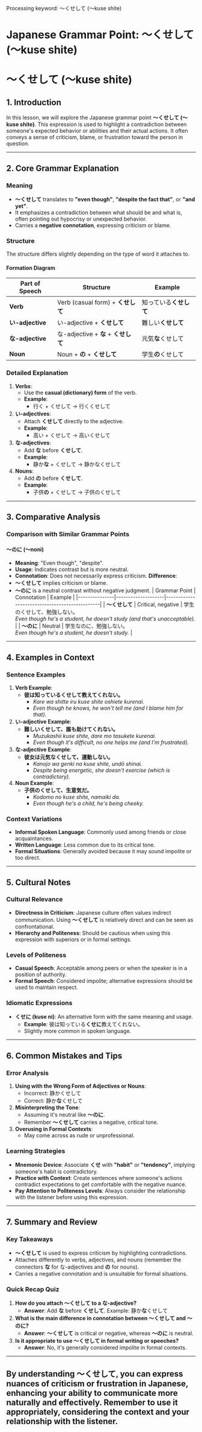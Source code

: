 Processing keyword: ～くせして (〜kuse shite)
# Japanese Grammar Point: ～くせして (〜kuse shite)
# ～くせして (〜kuse shite)
## 1. Introduction
In this lesson, we will explore the Japanese grammar point **～くせして (〜kuse shite)**. This expression is used to highlight a contradiction between someone's expected behavior or abilities and their actual actions. It often conveys a sense of criticism, blame, or frustration toward the person in question.

---
## 2. Core Grammar Explanation
### Meaning
- **～くせして** translates to **"even though"**, **"despite the fact that"**, or **"and yet"**.
- It emphasizes a contradiction between what should be and what is, often pointing out hypocrisy or unexpected behavior.
- Carries a **negative connotation**, expressing criticism or blame.
### Structure
The structure differs slightly depending on the type of word it attaches to.
#### Formation Diagram
| Part of Speech | Structure                      | Example                            |
|----------------|--------------------------------|------------------------------------|
| **Verb**       | Verb (casual form) + **くせして**   | 知っている**くせして**              |
| **い-adjective** | い-adjective + **くせして**        | 難しい**くせして**                 |
| **な-adjective** | な-adjective + **な** + **くせして** | 元気**な**くせして                  |
| **Noun**       | Noun + **の** + **くせして**         | 学生**の**くせして                  |
### Detailed Explanation
1. **Verbs**:
   - Use the **casual (dictionary) form** of the verb.
   - **Example**:
     - 行く + くせして → 行くくせして
2. **い-adjectives**:
   - Attach **くせして** directly to the adjective.
   - **Example**:
     - 高い + くせして → 高いくせして
3. **な-adjectives**:
   - Add **な** before **くせして**.
   - **Example**:
     - 静か**な** + くせして → 静かなくせして
4. **Nouns**:
   - Add **の** before **くせして**.
   - **Example**:
     - 子供**の** + くせして → 子供のくせして
---
## 3. Comparative Analysis
### Comparison with Similar Grammar Points
#### ～のに (〜noni)
- **Meaning**: "Even though", "despite".
- **Usage**: Indicates contrast but is more neutral.
- **Connotation**: Does not necessarily express criticism.
**Difference**:
- **～くせして** implies criticism or blame.
- **～のに** is a neutral contrast without negative judgment.
| Grammar Point | Connotation        | Example                                       |
|---------------|--------------------|-----------------------------------------------|
| **～くせして**    | Critical, negative | 学生のくせして、勉強しない。<br>*Even though he's a student, he doesn't study (and that's unacceptable).* |
| **～のに**       | Neutral           | 学生なのに、勉強しない。<br>*Even though he's a student, he doesn't study.* |
---
## 4. Examples in Context
### Sentence Examples
1. **Verb Example**:
   - **彼は知っているくせして教えてくれない。**
     - *Kare wa shitte iru kuse shite oshiete kurenai.*
     - *Even though he knows, he won't tell me (and I blame him for that).*
2. **い-adjective Example**:
   - **難しいくせして、誰も助けてくれない。**
     - *Muzukashii kuse shite, dare mo tasukete kurenai.*
     - *Even though it's difficult, no one helps me (and I'm frustrated).*
3. **な-adjective Example**:
   - **彼女は元気なくせして、運動しない。**
     - *Kanojo wa genki na kuse shite, undō shinai.*
     - *Despite being energetic, she doesn't exercise (which is contradictory).*
4. **Noun Example**:
   - **子供のくせして、生意気だ。**
     - *Kodomo no kuse shite, namaiki da.*
     - *Even though he's a child, he's being cheeky.*
### Context Variations
- **Informal Spoken Language**: Commonly used among friends or close acquaintances.
- **Written Language**: Less common due to its critical tone.
- **Formal Situations**: Generally avoided because it may sound impolite or too direct.
---
## 5. Cultural Notes
### Cultural Relevance
- **Directness in Criticism**: Japanese culture often values indirect communication. Using **～くせして** is relatively direct and can be seen as confrontational.
- **Hierarchy and Politeness**: Should be cautious when using this expression with superiors or in formal settings.
### Levels of Politeness
- **Casual Speech**: Acceptable among peers or when the speaker is in a position of authority.
- **Formal Speech**: Considered impolite; alternative expressions should be used to maintain respect.
### Idiomatic Expressions
- **くせに (kuse ni)**: An alternative form with the same meaning and usage.
  - **Example**: 彼は知っている**くせに**教えてくれない。
  - Slightly more common in spoken language.
---
## 6. Common Mistakes and Tips
### Error Analysis
1. **Using with the Wrong Form of Adjectives or Nouns**:
   - Incorrect: 静かくせして
   - Correct: 静か**な**くせして
2. **Misinterpreting the Tone**:
   - Assuming it's neutral like **～のに**.
   - Remember **～くせして** carries a negative, critical tone.
3. **Overusing in Formal Contexts**:
   - May come across as rude or unprofessional.
### Learning Strategies
- **Mnemonic Device**: Associate **くせ** with **"habit"** or **"tendency"**, implying someone's habit is contradictory.
- **Practice with Context**: Create sentences where someone's actions contradict expectations to get comfortable with the negative nuance.
- **Pay Attention to Politeness Levels**: Always consider the relationship with the listener before using this expression.
---
## 7. Summary and Review
### Key Takeaways
- **～くせして** is used to express criticism by highlighting contradictions.
- Attaches differently to verbs, adjectives, and nouns (remember the connectors **な** for な-adjectives and **の** for nouns).
- Carries a negative connotation and is unsuitable for formal situations.
### Quick Recap Quiz
1. **How do you attach ～くせして to a な-adjective?**
   - **Answer**: Add **な** before **くせして**. Example: 静か**な**くせして
2. **What is the main difference in connotation between ～くせして and ～のに?**
   - **Answer**: **～くせして** is critical or negative, whereas **～のに** is neutral.
3. **Is it appropriate to use ～くせして in formal writing or speeches?**
   - **Answer**: No, it's generally considered impolite in formal contexts.
---
By understanding **～くせして**, you can express nuances of criticism or frustration in Japanese, enhancing your ability to communicate more naturally and effectively. Remember to use it appropriately, considering the context and your relationship with the listener.
---
